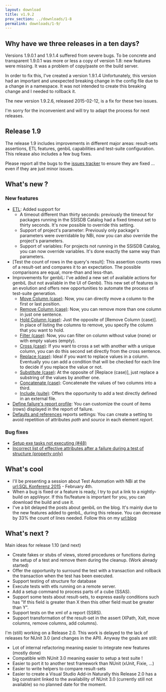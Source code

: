 ```yaml
---
layout: download
title: v1.9.2
prev_section: ../downloads/1-8
permalink: downloads/1-9/
---
```

## Why have we three releases in a ten days?

Versions 1.9.0.1 and 1.9.1.4  suffered from severe bugs. To be concrete and transparent 1.9.0.1 was more or less a copy of version 1.8: new features were missing. It was a problem of copy/paste on the build server.

In order to fix this, I've created a version 1.9.1.4 Unfortunately, this version had an important and unexpected breaking change in the config file due to a change in a namespace. It was not intended to create this breaking change and I needed to rollback it.

The new version 1.9.2.6, released 2015-02-12, is a fix for these two issues.

I'm sorry for the inconvenient and will try to adapt the process for next releases.

## Release 1.9

The release 1.9 includes improvements in different major areas: result-sets assertions, ETL features, genbiL capabilities and test-suite configuration. This release also includes a few bug fixes.

Please report all the bugs to the [issues tracker](https://nbi.codeplex.com/workitem/list/basic) to ensure they are fixed ... even if they are just minor issues.

## What's new ?

### New features

* [ETL](../../documentation/etl-define): Added support for
  * A timeout different than thirty seconds: previously the timeout for packages running in the SSISDB Catalog had a fixed timeout set to thirty seconds. It's now possible to override this setting.
  * Support of project's parameter: Previously only package's parameters were overridable by NBi, now you can also override the project's parameters.
  * Support of variables: For projects not running in the SSISDB Catalog, you can now override variables. It's done exactly the same way than parameters.
* [Test the count of rows in the query's result]: This assertion counts rows of a result-set and compares it to an expectation. The possible comparisons are equal, more-than and less-than.
* Improvements for genbiL: I've added a new set of available actions for genbiL (but not available in the UI of Genbi). This new set of features is an evolution and offers new opportunities to automate the process of test-suite generation.
  * [Move Column (case)](../../genbil/case-move): Now, you can directly move a column to the first or last position.
  * [Remove Column (case)](../../genbil/case-remove): Now, you can remove more than one column in just one sentence.
  * [Hold Column (case)](../../genbil/case-hold): Just the opposite of [Remove Column (case)]. In place of listing the columns to remove, you specify the column that you want to hold.
  * [Filter (case)](../../genbil/case-filter): Now, you can filter on column without value (none) or with empty values (empty).
  * [Cross (case)](../../genbil/case-cross): If you want to cross a set with another with a unique column, you can do this second set directly from the cross sentence.
  * [Replace (case)](../../genbil/case-replace): Ideal if you want to replace values in a column. Eventually you can add a condition that will be checked for each line to decide if you replace the value or not.
  * [Substitute (case)](../../genbil/case-substitute): At the opposite of [Replace (case)], just replace a substring of the values by another one.
  * [Concatenate (case)](../../genbil/case-concatenate): Concatenate the values of two columns into a third.
  * [Include (suite)](../../genbil/suite-include): Offers the opportunity to add a test directly defined in an external file.
* [Define failure's report profile](../../documentation/profile-failure-report): You can customize the count of items (rows) displayed in the report of failure.
* [Defaults and references](../../documentation/defaults-references) reports settings: You can create a setting to avoid repetition of attributes *path* and *source* in each element *report*.

### Bug fixes

* [Setup exe tasks not executing (#48)](https://nbi.codeplex.com/workitem/48)
* [Incorrect list of effective attributes after a failure during a test of structure (property only)](https://nbi.codeplex.com/workitem/60)

## What's cool

* I'll be presenting a session about Test Automation with NBi at the [url:SQL Konferenz 2015](http://sqlkonferenz.de) - February 4th.
* When a bug is fixed or a feature is ready, I try to put a link to a nightly-build on appVeyor. If this fix/feature is important for you, you can download the build and use it.
* I've a bit delayed the posts about genbiL on the blog. It's mainly due to the new features added to genbiL, during this release. You can decrease by 33% the count of lines needed. Follow this on my [url:blog](http://seddryck.wordpress.com)

## What's next ?
Main ideas for release 1.10 (and next)

* Create fakes or stubs of views, stored procedures or functions during the setup of  a test and remove them during the cleanup. (Work already started)
* Offer the opportunity to surround the test with a transaction and rollback the transaction when the test has been executed.
* Support testing of structure for database
* Execute tests with etls running on a remote server.
* Add a setup command to process parts of a cube (SSAS).
* Support some tests about result-sets, to express easily conditions such has "If this field is greater than X then this other field must be greater than Y".
* Support tests on the xml of a report (SSRS).
* Support transformation of the result-set in the assert (XPath, Xslt, move columns, remove columns, add columns).

I'm (still) working on a Release 2.0. This work is delayed to the lack of releases for NUnit 3.0 (and changes in the API). Anyway the goals are still:

* Lot of internal refactoring meaning easier to integrate new features (mostly done)
* Compatible with NUnit 3.0 meaning easier to setup a test suite !
* Easier to port it to another test framework than NUnit (xUnit, Fixie, ...)
* Easier to write helpers to compare result-sets
* Easier to create a Visual Studio Add-in
Naturally this Release 2.0 has a big constraint linked to the availability of NUnit 3.0 (currently still not available) so no planned date for the moment.
